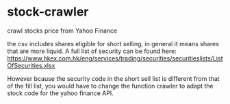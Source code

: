 # stock-crawler
crawl stocks price from Yahoo Finance

the csv includes shares eligible for short selling, in general it means shares that are more liquid. 
A full list of security can be found here:
https://www.hkex.com.hk/eng/services/trading/securities/securitieslists/ListOfSecurities.xlsx

However bcause the security code in the short sell list is different from that of the fill list, you would have to change the function crawler to adapt the stock code for the yahoo finance API.
